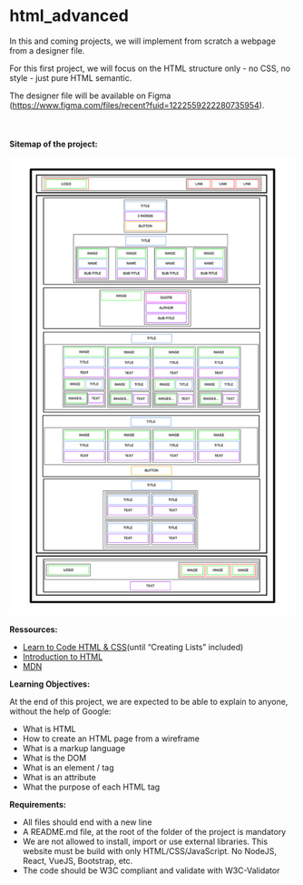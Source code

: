 # html_advanced



In this and coming projects, we will implement from scratch a webpage from a designer file.  

For this first project, we will focus on the HTML structure only - no CSS, no style - just pure HTML semantic.  

The designer file will be available on Figma (https://www.figma.com/files/recent?fuid=1222559222280735954).  
<br>
<br>
<br>
**Sitemap of the project:**

![sitemap](images/sitemap.jpg)

**Ressources:**

- [Learn to Code HTML & CSS](https://learn.shayhowe.com/html-css/)(until “Creating Lists” included)
- [Introduction to HTML](https://developer.mozilla.org/en-US/docs/Learn/HTML/Introduction_to_HTML)
- [MDN](https://developer.mozilla.org/en-US/)

**Learning Objectives:**

At the end of this project, we are expected to be able to explain to anyone, without the help of Google:

- What is HTML
- How to create an HTML page from a wireframe
- What is a markup language
- What is the DOM
- What is an element / tag
- What is an attribute
- What the purpose of each HTML tag

**Requirements:**

- All files should end with a new line
- A README.md file, at the root of the folder of the project is mandatory
- We are not allowed to install, import or use external libraries. This website must be build with only HTML/CSS/JavaScript. No NodeJS, React, VueJS, Bootstrap, etc.
- The code should be W3C compliant and validate with W3C-Validator